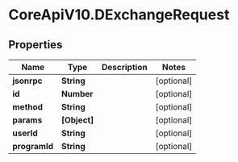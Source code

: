 # CoreApiV10.DExchangeRequest

## Properties
Name | Type | Description | Notes
------------ | ------------- | ------------- | -------------
**jsonrpc** | **String** |  | [optional] 
**id** | **Number** |  | [optional] 
**method** | **String** |  | [optional] 
**params** | **[Object]** |  | [optional] 
**userId** | **String** |  | [optional] 
**programId** | **String** |  | [optional] 


